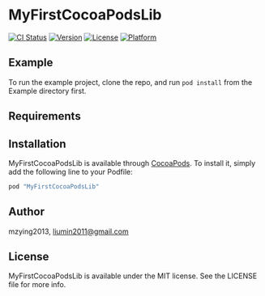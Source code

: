 # MyFirstCocoaPodsLib

[![CI Status](http://img.shields.io/travis/mzying2013/MyFirstCocoaPodsLib.svg?style=flat)](https://travis-ci.org/mzying2013/MyFirstCocoaPodsLib)
[![Version](https://img.shields.io/cocoapods/v/MyFirstCocoaPodsLib.svg?style=flat)](http://cocoapods.org/pods/MyFirstCocoaPodsLib)
[![License](https://img.shields.io/cocoapods/l/MyFirstCocoaPodsLib.svg?style=flat)](http://cocoapods.org/pods/MyFirstCocoaPodsLib)
[![Platform](https://img.shields.io/cocoapods/p/MyFirstCocoaPodsLib.svg?style=flat)](http://cocoapods.org/pods/MyFirstCocoaPodsLib)

## Example

To run the example project, clone the repo, and run `pod install` from the Example directory first.

## Requirements

## Installation

MyFirstCocoaPodsLib is available through [CocoaPods](http://cocoapods.org). To install
it, simply add the following line to your Podfile:

```ruby
pod "MyFirstCocoaPodsLib"
```

## Author

mzying2013, liumin2011@gmail.com

## License

MyFirstCocoaPodsLib is available under the MIT license. See the LICENSE file for more info.
